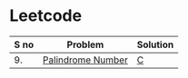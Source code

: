 # Leetcode

| S no| Problem| Solution|
| ------| ------| ------|
| 9.| [Palindrome Number](https://leetcode.com/problems/palindrome-number/)| [C](https://github.com/Keerthu912/Leetcode/blob/main/Problems/9.%20Palindrome%20Number)|

